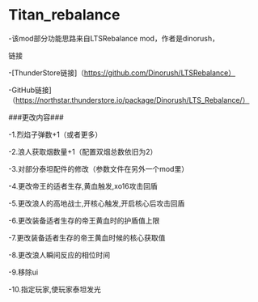 # Titan_rebalance
 
-该mod部分功能思路来自LTSRebalance mod，作者是dinorush，


链接


-[ThunderStore链接]（https://github.com/Dinorush/LTSRebalance）


-GitHub链接]（https://northstar.thunderstore.io/package/Dinorush/LTS_Rebalance/）


###更改内容###


-1.烈焰子弹数+1（或者更多）


-2.浪人获取烟数量+1（配置双烟总数依旧为2）


-3.对部分泰坦配件的修改（参数文件在另外一个mod里）


-4.更改帝王的适者生存,黄血触发,xo16攻击回盾


-5.更改浪人的高地战士,开核心触发,开启核心后攻击回盾


-6.更改装备适者生存的帝王黄血时的护盾值上限


-7.更改装备适者生存的帝王黄血时候的核心获取值


-8.更改浪人瞬间反应的相位时间


-9.移除ui


-10.指定玩家,使玩家泰坦发光